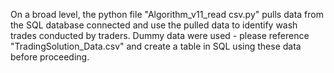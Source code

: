 On a broad level, the python file "Algorithm_v11_read csv.py" pulls data from the SQL database connected and use the pulled data to identify wash trades conducted by traders. Dummy data were used - please reference "TradingSolution_Data.csv" and create a table in SQL using these data before proceeding. 
